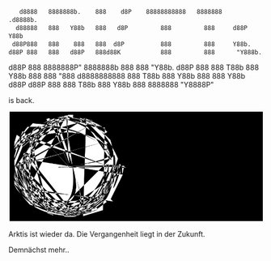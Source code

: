 

       d8888   8888888b.    888    d8P    88888888888   8888888    .d8888b.  
      d88888   888   Y88b   888   d8P         888         888     d88P  Y88b 
     d88P888   888    888   888  d8P          888         888     Y88b.      
    d88P 888   888   d88P   888d88K           888         888      "Y888b.   
   d88P  888   8888888P"    8888888b          888         888         "Y88b. 
  d88P   888   888 T88b     888  Y88b         888         888           "888 
 d8888888888   888  T88b    888   Y88b        888         888     Y88b  d88P 
d88P     888   888   T88b   888    Y88b       888       8888888    "Y8888P"  
                                                                             
                                                                             
                                                                            

is     back.

![Image](/assets/img/Arktis01.jpg)

Arktis ist wieder da. Die Vergangenheit liegt in der Zukunft. 

Demnächst mehr..